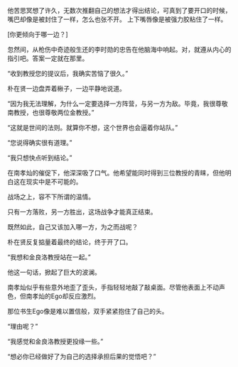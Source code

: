 他苦思冥想了许久，无数次推翻自己的想法才得出结论，可真到了要开口的时候，嘴巴却像是被封住了一样，怎么也张不开。
上下嘴唇像是被强力胶粘住了一样。

[你更倾向于哪一边？]

忽然间，从枪伤中奇迹般生还的李时勋的忠告在他脑海中响起。对，就遵从内心的指引吧。答案一定就在那里。

“收到教授您的提议后，我确实苦恼了很久。”

朴在贤一边盘弄着楸子，一边平静地说道。

“因为我无法理解，为什么一定要选择一方阵营，与另一方为敌。毕竟，我很尊敬南教授，也很尊敬两位金教授。”

“这就是世间的法则。就算你不想，这个世界也会逼着你站队。”

“您说得确实很有道理。”

“我只想快点听到结论。”

在南孝灿的催促下，他深深吸了口气。他希望能同时得到三位教授的青睐，但他明白这在现实中是不可能的。

战场之上，容不下所谓的温情。

只有一方落败，另一方胜出，这场战争才能真正结束。

既然如此，自己又该加入哪一方，为之而战呢？

朴在贤反复掂量着最终的结论，终于开了口。

“我想和金良洛教授站在一起。”

他这一句话，掀起了巨大的波澜。

南孝灿似乎有些意外地歪了歪头，手指轻轻地敲了敲桌面。尽管他表面上不动声色，但南孝灿的Ego却反应激烈。

那位书生Ego像是难以置信般，双手紧紧抱住了自己的头。

“理由呢？”

“我感觉和金良洛教授更投缘一些。”

“想必你已经做好了为自己的选择承担后果的觉悟吧？”